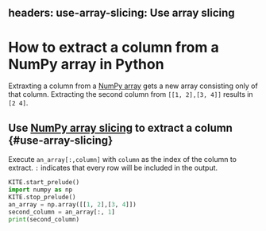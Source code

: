 headers:
    use-array-slicing: Use array slicing
---
# How to extract a column from a NumPy array in Python

Extraxting a column from a [NumPy array](https://docs.scipy.org/doc/numpy/reference/generated/numpy.ndarray.html) gets a new array consisting only of that column. Extracting the second column from `[[1, 2],[3, 4]]` results in `[2 4]`.

## Use [NumPy array slicing](https://www.pythoninformer.com/python-libraries/numpy/index-and-slice/) to extract a column {#use-array-slicing}

Execute `an_array[:,column]` with `column` as the index of the column to extract. `:` indicates that every row will be included in the output.

```python
KITE.start_prelude()
import numpy as np
KITE.stop_prelude()
an_array = np.array([[1, 2],[3, 4]])
second_column = an_array[:, 1]
print(second_column)
```

